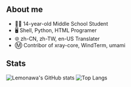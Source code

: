 ## About me
* 👨‍🎓 14-year-old Middle School Student
* 🖥️ Shell, Python, HTML Programer
* 🌐 zh-CN, zh-TW, en-US Translater
* Ⓜ️ Contribor of xray-core, WindTerm, umami
## Stats
![Lemonawa's GitHub stats](https://github-readme-stats.vercel.app/api?username=Lemonawa&show_icons=true&include_all_commits=true)
![Top Langs](https://github-readme-stats.vercel.app/api/top-langs/?username=Lemonawa)
